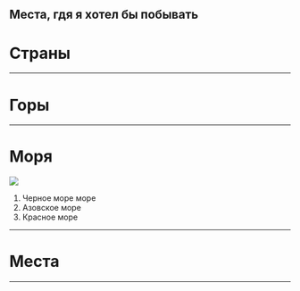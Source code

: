## Места, гдя я хотел бы побывать

# Страны


---
# Горы


---
# Моря
![](seas.jpg)

1. Черное море море
2. Азовское море
3. Красное море
---
# Места


---